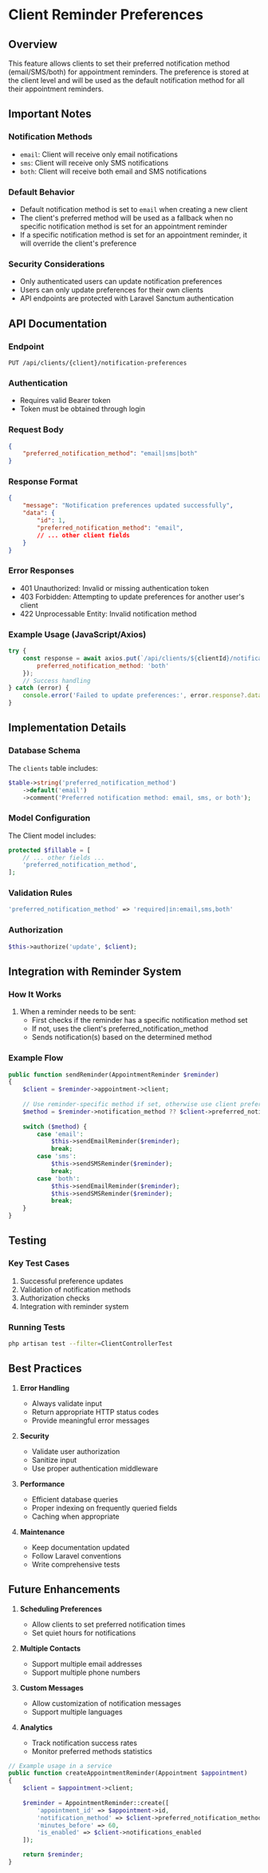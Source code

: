 # Client Reminder Preferences

## Overview
This feature allows clients to set their preferred notification method (email/SMS/both) for appointment reminders. The preference is stored at the client level and will be used as the default notification method for all their appointment reminders.

## Important Notes

### Notification Methods
- `email`: Client will receive only email notifications
- `sms`: Client will receive only SMS notifications
- `both`: Client will receive both email and SMS notifications

### Default Behavior
- Default notification method is set to `email` when creating a new client
- The client's preferred method will be used as a fallback when no specific notification method is set for an appointment reminder
- If a specific notification method is set for an appointment reminder, it will override the client's preference

### Security Considerations
- Only authenticated users can update notification preferences
- Users can only update preferences for their own clients
- API endpoints are protected with Laravel Sanctum authentication

## API Documentation

### Endpoint
```
PUT /api/clients/{client}/notification-preferences
```

### Authentication
- Requires valid Bearer token
- Token must be obtained through login

### Request Body
```json
{
    "preferred_notification_method": "email|sms|both"
}
```

### Response Format
```json
{
    "message": "Notification preferences updated successfully",
    "data": {
        "id": 1,
        "preferred_notification_method": "email",
        // ... other client fields
    }
}
```

### Error Responses
- 401 Unauthorized: Invalid or missing authentication token
- 403 Forbidden: Attempting to update preferences for another user's client
- 422 Unprocessable Entity: Invalid notification method

### Example Usage (JavaScript/Axios)
```javascript
try {
    const response = await axios.put(`/api/clients/${clientId}/notification-preferences`, {
        preferred_notification_method: 'both'
    });
    // Success handling
} catch (error) {
    console.error('Failed to update preferences:', error.response?.data);
}
```

## Implementation Details

### Database Schema
The `clients` table includes:
```php
$table->string('preferred_notification_method')
    ->default('email')
    ->comment('Preferred notification method: email, sms, or both');
```

### Model Configuration
The Client model includes:
```php
protected $fillable = [
    // ... other fields ...
    'preferred_notification_method',
];
```

### Validation Rules
```php
'preferred_notification_method' => 'required|in:email,sms,both'
```

### Authorization
```php
$this->authorize('update', $client);
```

## Integration with Reminder System

### How It Works
1. When a reminder needs to be sent:
   - First checks if the reminder has a specific notification method set
   - If not, uses the client's preferred_notification_method
   - Sends notification(s) based on the determined method

### Example Flow
```php
public function sendReminder(AppointmentReminder $reminder)
{
    $client = $reminder->appointment->client;
    
    // Use reminder-specific method if set, otherwise use client preference
    $method = $reminder->notification_method ?? $client->preferred_notification_method;
    
    switch ($method) {
        case 'email':
            $this->sendEmailReminder($reminder);
            break;
        case 'sms':
            $this->sendSMSReminder($reminder);
            break;
        case 'both':
            $this->sendEmailReminder($reminder);
            $this->sendSMSReminder($reminder);
            break;
    }
}
```

## Testing

### Key Test Cases
1. Successful preference updates
2. Validation of notification methods
3. Authorization checks
4. Integration with reminder system

### Running Tests
```bash
php artisan test --filter=ClientControllerTest
```

## Best Practices

1. **Error Handling**
   - Always validate input
   - Return appropriate HTTP status codes
   - Provide meaningful error messages

2. **Security**
   - Validate user authorization
   - Sanitize input
   - Use proper authentication middleware

3. **Performance**
   - Efficient database queries
   - Proper indexing on frequently queried fields
   - Caching when appropriate

4. **Maintenance**
   - Keep documentation updated
   - Follow Laravel conventions
   - Write comprehensive tests

## Future Enhancements

1. **Scheduling Preferences**
   - Allow clients to set preferred notification times
   - Set quiet hours for notifications

2. **Multiple Contacts**
   - Support multiple email addresses
   - Support multiple phone numbers

3. **Custom Messages**
   - Allow customization of notification messages
   - Support multiple languages

4. **Analytics**
   - Track notification success rates
   - Monitor preferred methods statistics

```php
// Example usage in a service
public function createAppointmentReminder(Appointment $appointment)
{
    $client = $appointment->client;
    
    $reminder = AppointmentReminder::create([
        'appointment_id' => $appointment->id,
        'notification_method' => $client->preferred_notification_method,
        'minutes_before' => 60,
        'is_enabled' => $client->notifications_enabled
    ]);

    return $reminder;
}
``` 